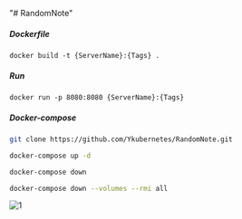 "# RandomNote" 

##### Dockerfile

```
docker build -t {ServerName}:{Tags} .
```

##### Run

```
docker run -p 8080:8080 {ServerName}:{Tags}
```

##### Docker-compose

```bash
git clone https://github.com/Ykubernetes/RandomNote.git

docker-compose up -d

docker-compose down

docker-compose down --volumes --rmi all
```
![1]("https://github.com/Ykubernetes/RandomNote/templates/image-20230920220123504.png")
